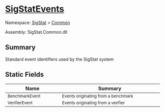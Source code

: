 # [SigStatEvents](./SigStatEvents.md)

Namespace: [SigStat]() > [Common](./README.md)

Assembly: SigStat.Common.dll

## Summary
Standard event identifiers used by the SigStat system

## Static Fields

| Name<div><a href="#"><img width=200></a></div> | Summary<div><a href="#"><img width=475></a></div> | 
| --- | --- | 
| <sub>BenchmarkEvent</sub> | <sub>Events originating from a benchmark</sub> | 
| <sub>VerifierEvent</sub> | <sub>Events originating from a verifier</sub> | 


